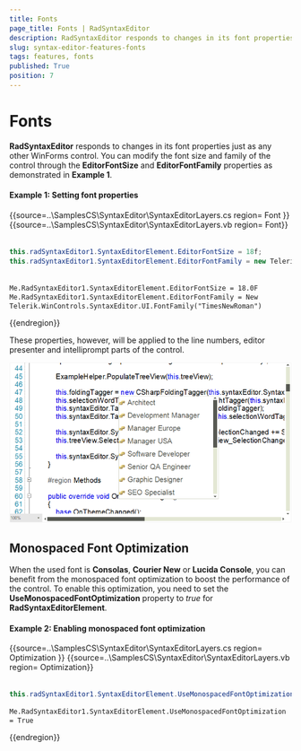 ```yaml
---
title: Fonts
page_title: Fonts | RadSyntaxEditor
description: RadSyntaxEditor responds to changes in its font properties just as any other WinForms control. 
slug: syntax-editor-features-fonts
tags: features, fonts
published: True
position: 7
---
```


# Fonts

**RadSyntaxEditor** responds to changes in its font properties just as any other WinForms control. You can modify the font size and family of the control through the **EditorFontSize** and **EditorFontFamily** properties as demonstrated in **Example 1**.

#### Example 1: Setting font properties

{{source=..\SamplesCS\SyntaxEditor\SyntaxEditorLayers.cs region= Font }}
{{source=..\SamplesCS\SyntaxEditor\SyntaxEditorLayers.vb region= Font}}

````C#

this.radSyntaxEditor1.SyntaxEditorElement.EditorFontSize = 18f;
this.radSyntaxEditor1.SyntaxEditorElement.EditorFontFamily = new Telerik.WinControls.SyntaxEditor.UI.FontFamily("TimesNewRoman");
         

````
````VB.NET
Me.RadSyntaxEditor1.SyntaxEditorElement.EditorFontSize = 18.0F
Me.RadSyntaxEditor1.SyntaxEditorElement.EditorFontFamily = New Telerik.WinControls.SyntaxEditor.UI.FontFamily("TimesNewRoman")

````

{{endregion}}

These properties, however, will be applied to the line numbers, editor presenter and intelliprompt parts of the control.

![syntax-editor-features-fonts001](images/syntax-editor-features-fonts001.png)

## Monospaced Font Optimization

When the used font is **Consolas**, **Courier New** or **Lucida Console**, you can benefit from the monospaced font optimization to boost the performance of the control. To enable this optimization, you need to set the **UseMonospacedFontOptimization** property to *true* for **RadSyntaxEditorElement**.

#### Example 2: Enabling monospaced font optimization

{{source=..\SamplesCS\SyntaxEditor\SyntaxEditorLayers.cs region= Optimization }}
{{source=..\SamplesCS\SyntaxEditor\SyntaxEditorLayers.vb region= Optimization}}

````C#

this.radSyntaxEditor1.SyntaxEditorElement.UseMonospacedFontOptimization = true;         

````
````VB.NET
Me.RadSyntaxEditor1.SyntaxEditorElement.UseMonospacedFontOptimization = True

````

{{endregion}}

 